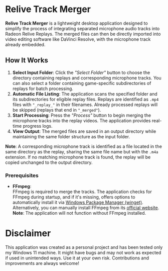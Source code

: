 
# Relive Track Merger

**Relive Track Merger** is a lightweight desktop application designed to simplify the process of integrating separated microphone audio tracks into Radeon Relive Replays. The merged files can then be directly imported into video editing software like DaVinci Resolve, with the microphone track already embedded.

## How It Works

1. **Select Input Folder**: Click the *"Select Folder"* button to choose the directory containing replays and corresponding microphone tracks. You can also select a folder containing game-specific subdirectories of replays for batch processing.
2. **Automatic File Listing**: The application scans the specified folder and its subdirectories for eligible replay files. Replays are identified as `.mp4` files with `"_replay_"` in their filenames. Already processed replays will be skipped (replays that end in `"_merged"`).
3. **Start Processing**: Press the *"Process"* button to begin merging the microphone tracks into the replay videos. The application provides real-time progress logs.
4. **View Output**: The merged files are saved in an output directory while maintaining the same folder structure as the input folder.

**Note**: A corresponding microphone track is identified as a file located in the same directory as the replay, sharing 
the same file name but with the `.m4a` extension. If no matching microphone track is found, the replay will be copied 
unchanged to the output directory.

### Prerequisites

- **FFmpeg**:  
  FFmpeg is required to merge the tracks. The application checks for FFmpeg during startup, and if it's missing, offers options to automatically install it via [Windows Package Manager (winget)](https://learn.microsoft.com/en-us/windows/package-manager/winget).  
  Alternatively, you can manually install FFmpeg from its [official website](https://ffmpeg.org/download.html).  
  **Note**: The application will not function without FFmpeg installed.

# Disclaimer

This application was created as a personal project and has been tested only my Windows 11 machine.
It might have bugs and may not work as expected if used in unintended ways. Use it at your own risk.
Contributions and improvements are always welcome!